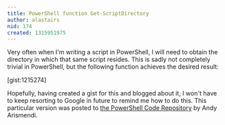 ```yaml
---
title: PowerShell function Get-ScriptDirectory
author: alastairs
nid: 174
created: 1315951975
---
```

Very often when I'm writing a script in PowerShell, I will need to obtain the directory in which that same script resides.  This is sadly not completely trivial in PowerShell, but the following function achieves the desired result:

[gist:1215274]

Hopefully, having created a gist for this and blogged about it, I won't have to keep resorting to Google in future to remind me how to do this.  This particular version was posted to [the PowerShell Code Repository](http://poshcode.org/2887) by Andy Arismendi.  
